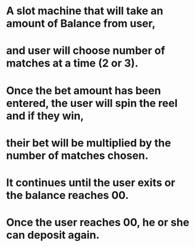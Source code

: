 # A slot machine that will take an amount of Balance from user,
# and user will choose number of matches at a time (2 or 3).
# Once the bet amount has been entered, the user will spin the reel and if they win,
# their bet will be multiplied by the number of matches chosen.
# It continues until the user exits or the balance reaches 00.
# Once the user reaches 00, he or she can deposit again.
